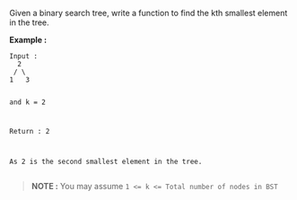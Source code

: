 <div class="markdown-content" id="problem-content">
<p>Given a binary search tree, write a function to find the kth smallest element in the tree.</p>
<p><strong>Example :</strong></p>
<div class="highlighter-rouge"><pre class="highlight"><code>Input : 
  2
 / \
1   3

and k = 2

Return : 2

As 2 is the second smallest element in the tree.
</code></pre>
</div>
<blockquote>
<p><strong>NOTE :</strong> You may assume <code class="highlighter-rouge">1 &lt;= k &lt;= Total number of nodes in BST</code></p>
</blockquote>

</div>
